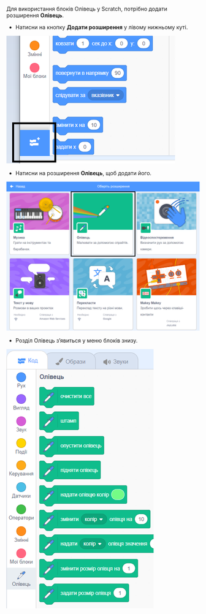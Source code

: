 Для використання блоків Олівець у Scratch, потрібно додати розширення **Олівець**.

+ Натисни на кнопку **Додати розширення** у лівому нижньому куті.

![кнопку додавання розширення виділена](images/add-extension-annotated.png)

+ Натисни на розширення **Олівець**, щоб додати його.

![розширення олівець виділено](images/click-pen-annotated.png)

+ Розділ Олівець з’явиться у меню блоків знизу.

![блоки розширення олівець](images/pen-extension-blocks.png)